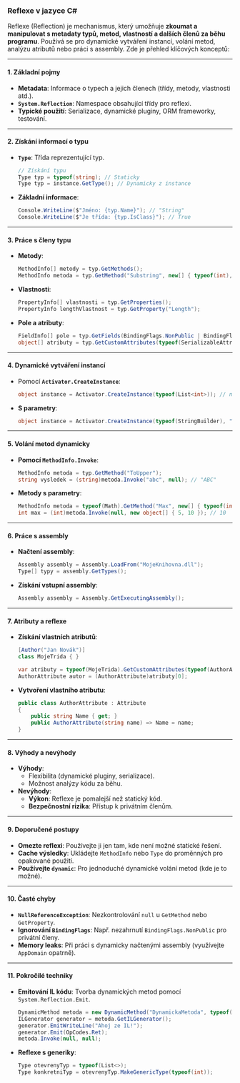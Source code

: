 
### Reflexe v jazyce C#  

Reflexe (Reflection) je mechanismus, který umožňuje **zkoumat a manipulovat s metadaty typů, metod, vlastností a dalších členů za běhu programu**. Používá se pro dynamické vytváření instancí, volání metod, analýzu atributů nebo práci s assembly. Zde je přehled klíčových konceptů:

---

#### **1. Základní pojmy**  

- **Metadata**: Informace o typech a jejich členech (třídy, metody, vlastnosti atd.).  
- **`System.Reflection`**: Namespace obsahující třídy pro reflexi.  
- **Typické použití**: Serializace, dynamické pluginy, ORM frameworky, testování.

---

#### **2. Získání informací o typu**  

- **`Type`**: Třída reprezentující typ.  
  ```csharp
  // Získání typu
  Type typ = typeof(string); // Staticky
  Type typ = instance.GetType(); // Dynamicky z instance
  ```  
- **Základní informace**:  
  ```csharp
  Console.WriteLine($"Jméno: {typ.Name}"); // "String"
  Console.WriteLine($"Je třída: {typ.IsClass}"); // True
  ```

---

#### **3. Práce s členy typu**  

- **Metody**:  
  ```csharp
  MethodInfo[] metody = typ.GetMethods();
  MethodInfo metoda = typ.GetMethod("Substring", new[] { typeof(int), typeof(int) });
  ```  
- **Vlastnosti**:  
  ```csharp
  PropertyInfo[] vlastnosti = typ.GetProperties();
  PropertyInfo lengthVlastnost = typ.GetProperty("Length");
  ```  
- **Pole a atributy**:  
  ```csharp
  FieldInfo[] pole = typ.GetFields(BindingFlags.NonPublic | BindingFlags.Instance);
  object[] atributy = typ.GetCustomAttributes(typeof(SerializableAttribute), false);
  ```

---

#### **4. Dynamické vytváření instancí**  

- Pomocí **`Activator.CreateInstance`**:  
  ```csharp
  object instance = Activator.CreateInstance(typeof(List<int>)); // new List<int>()
  ```  
- **S parametry**:  
  ```csharp
  object instance = Activator.CreateInstance(typeof(StringBuilder), "Text");
  ```

---

#### **5. Volání metod dynamicky** 

- **Pomocí `MethodInfo.Invoke`**:  
  ```csharp
  MethodInfo metoda = typ.GetMethod("ToUpper");
  string vysledek = (string)metoda.Invoke("abc", null); // "ABC"
  ```  
- **Metody s parametry**:  
  ```csharp
  MethodInfo metoda = typeof(Math).GetMethod("Max", new[] { typeof(int), typeof(int) });
  int max = (int)metoda.Invoke(null, new object[] { 5, 10 }); // 10
  ```

---

#### **6. Práce s assembly**  

- **Načtení assembly**:  
  ```csharp
  Assembly assembly = Assembly.LoadFrom("MojeKnihovna.dll");
  Type[] typy = assembly.GetTypes();
  ```  
- **Získání vstupní assembly**:  
  ```csharp
  Assembly assembly = Assembly.GetExecutingAssembly();
  ```

---

#### **7. Atributy a reflexe**  

- **Získání vlastních atributů**:  
  ```csharp
  [Author("Jan Novák")]
  class MojeTrida { }

  var atributy = typeof(MojeTrida).GetCustomAttributes(typeof(AuthorAttribute), false);
  AuthorAttribute autor = (AuthorAttribute)atributy[0];
  ```  
- **Vytvoření vlastního atributu**:  
  ```csharp
  public class AuthorAttribute : Attribute
  {
      public string Name { get; }
      public AuthorAttribute(string name) => Name = name;
  }
  ```

---

#### **8. Výhody a nevýhody**  

- **Výhody**:  
  - Flexibilita (dynamické pluginy, serializace).  
  - Možnost analýzy kódu za běhu.  
- **Nevýhody**:  
  - **Výkon**: Reflexe je pomalejší než statický kód.  
  - **Bezpečnostní rizika**: Přístup k privátním členům.  

---

#### **9. Doporučené postupy**  

- **Omezte reflexi**: Používejte ji jen tam, kde není možné statické řešení.  
- **Cache výsledky**: Ukládejte `MethodInfo` nebo `Type` do proměnných pro opakované použití.  
- **Používejte `dynamic`**: Pro jednoduché dynamické volání metod (kde je to možné).  

---

#### **10. Časté chyby**  

- **`NullReferenceException`**: Nezkontrolování `null` u `GetMethod` nebo `GetProperty`.  
- **Ignorování `BindingFlags`**: Např. nezahrnutí `BindingFlags.NonPublic` pro privátní členy.  
- **Memory leaks**: Při práci s dynamicky načtenými assembly (využívejte `AppDomain` opatrně).  

---

#### **11. Pokročilé techniky**  

- **Emitování IL kódu**: Tvorba dynamických metod pomocí `System.Reflection.Emit`.  
  ```csharp
  DynamicMethod metoda = new DynamicMethod("DynamickaMetoda", typeof(void), null);
  ILGenerator generator = metoda.GetILGenerator();
  generator.EmitWriteLine("Ahoj ze IL!");
  generator.Emit(OpCodes.Ret);
  metoda.Invoke(null, null);
  ```  
- **Reflexe s generiky**:  
  ```csharp
  Type otevrenyTyp = typeof(List<>);
  Type konkretniTyp = otevrenyTyp.MakeGenericType(typeof(int));
  ```
